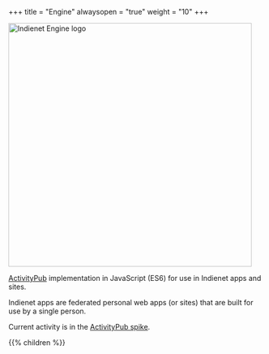 +++
title = "Engine"
alwaysopen = "true"
weight = "10"
+++

<img src='/images/Engine@3x.png' alt='Indienet Engine logo' style='width: 12vmax; margin-top: 0;'>

[ActivityPub](https://www.w3.org/TR/activitypub/) implementation in JavaScript (ES6) for use in Indienet apps and sites.

Indienet apps are federated personal web apps (or sites) that are built for use by a single person.

Current activity is in the [ActivityPub spike](/spikes/activitypub/).

{{% children  %}}
